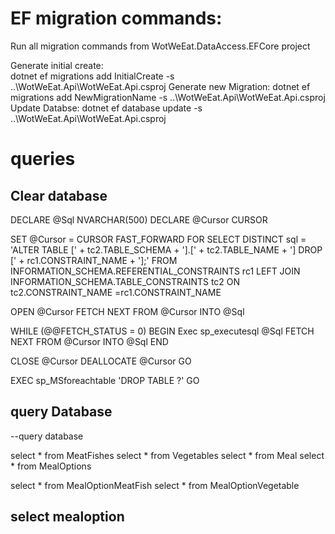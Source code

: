 # EF migration commands:
Run all migration commands from WotWeEat.DataAccess.EFCore project

Generate initial create:	 
 dotnet ef migrations add InitialCreate -s ..\WotWeEat.Api\WotWeEat.Api.csproj
Generate new Migration:
 dotnet ef migrations add NewMigrationName -s ..\WotWeEat.Api\WotWeEat.Api.csproj
Update Databse:
 dotnet ef database update -s ..\WotWeEat.Api\WotWeEat.Api.csproj

# queries 
## Clear database
DECLARE @Sql NVARCHAR(500) DECLARE @Cursor CURSOR

SET @Cursor = CURSOR FAST_FORWARD FOR
SELECT DISTINCT sql = 'ALTER TABLE [' + tc2.TABLE_SCHEMA + '].[' +  tc2.TABLE_NAME + '] DROP [' + rc1.CONSTRAINT_NAME + '];'
FROM INFORMATION_SCHEMA.REFERENTIAL_CONSTRAINTS rc1
LEFT JOIN INFORMATION_SCHEMA.TABLE_CONSTRAINTS tc2 ON tc2.CONSTRAINT_NAME =rc1.CONSTRAINT_NAME

OPEN @Cursor FETCH NEXT FROM @Cursor INTO @Sql

WHILE (@@FETCH_STATUS = 0)
BEGIN
Exec sp_executesql @Sql
FETCH NEXT FROM @Cursor INTO @Sql
END

CLOSE @Cursor DEALLOCATE @Cursor
GO

EXEC sp_MSforeachtable 'DROP TABLE ?'
GO

## query Database
--query database

select * from MeatFishes
select * from Vegetables
select * from Meal
select * from MealOptions

select * from MealOptionMeatFish
select * from MealOptionVegetable

## select mealoption

